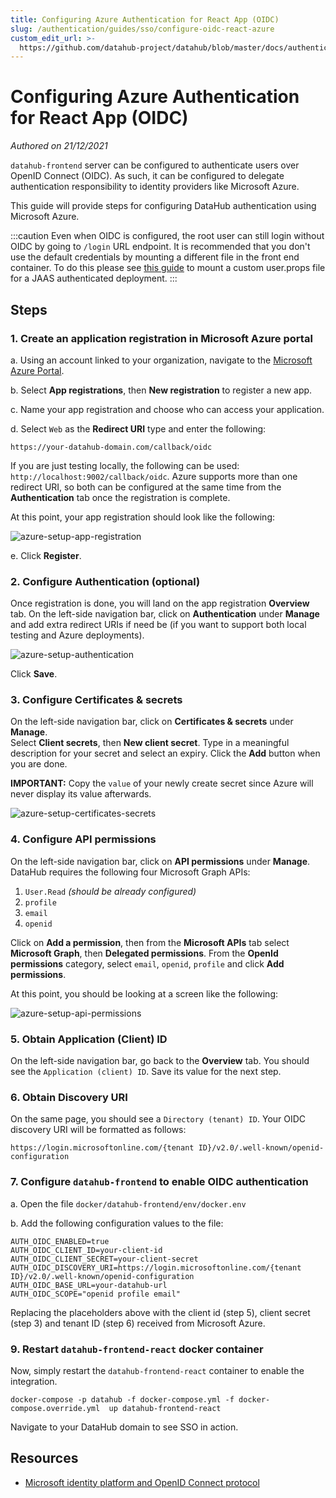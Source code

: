```yaml
---
title: Configuring Azure Authentication for React App (OIDC)
slug: /authentication/guides/sso/configure-oidc-react-azure
custom_edit_url: >-
  https://github.com/datahub-project/datahub/blob/master/docs/authentication/guides/sso/configure-oidc-react-azure.md
---
```


# Configuring Azure Authentication for React App (OIDC)

_Authored on 21/12/2021_

`datahub-frontend` server can be configured to authenticate users over OpenID Connect (OIDC). As such, it can be configured to
delegate authentication responsibility to identity providers like Microsoft Azure.

This guide will provide steps for configuring DataHub authentication using Microsoft Azure.

:::caution
Even when OIDC is configured, the root user can still login without OIDC by going
to `/login` URL endpoint. It is recommended that you don't use the default
credentials by mounting a different file in the front end container. To do this
please see [this guide](../jaas.md) to mount a custom user.props file for a JAAS authenticated deployment.
:::

## Steps

### 1. Create an application registration in Microsoft Azure portal

a. Using an account linked to your organization, navigate to the [Microsoft Azure Portal](https://portal.azure.com).

b. Select **App registrations**, then **New registration** to register a new app.

c. Name your app registration and choose who can access your application.

d. Select `Web` as the **Redirect URI** type and enter the following:

```
https://your-datahub-domain.com/callback/oidc
```

If you are just testing locally, the following can be used: `http://localhost:9002/callback/oidc`.
Azure supports more than one redirect URI, so both can be configured at the same time from the **Authentication** tab once the registration is complete.

At this point, your app registration should look like the following:

![azure-setup-app-registration](../../../../../../../docs/authentication/guides/sso/img/azure-setup-app-registration.png)

e. Click **Register**.

### 2. Configure Authentication (optional)

Once registration is done, you will land on the app registration **Overview** tab. On the left-side navigation bar, click on **Authentication** under **Manage** and add extra redirect URIs if need be (if you want to support both local testing and Azure deployments).

![azure-setup-authentication](../../../../../../../docs/authentication/guides/sso/img/azure-setup-authentication.png)

Click **Save**.

### 3. Configure Certificates & secrets

On the left-side navigation bar, click on **Certificates & secrets** under **Manage**.  
Select **Client secrets**, then **New client secret**. Type in a meaningful description for your secret and select an expiry. Click the **Add** button when you are done.

**IMPORTANT:** Copy the `value` of your newly create secret since Azure will never display its value afterwards.

![azure-setup-certificates-secrets](../../../../../../../docs/authentication/guides/sso/img/azure-setup-certificates-secrets.png)

### 4. Configure API permissions

On the left-side navigation bar, click on **API permissions** under **Manage**. DataHub requires the following four Microsoft Graph APIs:

1. `User.Read` _(should be already configured)_
2. `profile`
3. `email`
4. `openid`

Click on **Add a permission**, then from the **Microsoft APIs** tab select **Microsoft Graph**, then **Delegated permissions**. From the **OpenId permissions** category, select `email`, `openid`, `profile` and click **Add permissions**.

At this point, you should be looking at a screen like the following:

![azure-setup-api-permissions](../../../../../../../docs/authentication/guides/sso/img/azure-setup-api-permissions.png)

### 5. Obtain Application (Client) ID

On the left-side navigation bar, go back to the **Overview** tab. You should see the `Application (client) ID`. Save its value for the next step.

### 6. Obtain Discovery URI

On the same page, you should see a `Directory (tenant) ID`. Your OIDC discovery URI will be formatted as follows:

```
https://login.microsoftonline.com/{tenant ID}/v2.0/.well-known/openid-configuration
```

### 7. Configure `datahub-frontend` to enable OIDC authentication

a. Open the file `docker/datahub-frontend/env/docker.env`

b. Add the following configuration values to the file:

```
AUTH_OIDC_ENABLED=true
AUTH_OIDC_CLIENT_ID=your-client-id
AUTH_OIDC_CLIENT_SECRET=your-client-secret
AUTH_OIDC_DISCOVERY_URI=https://login.microsoftonline.com/{tenant ID}/v2.0/.well-known/openid-configuration
AUTH_OIDC_BASE_URL=your-datahub-url
AUTH_OIDC_SCOPE="openid profile email"
```

Replacing the placeholders above with the client id (step 5), client secret (step 3) and tenant ID (step 6) received from Microsoft Azure.

### 9. Restart `datahub-frontend-react` docker container

Now, simply restart the `datahub-frontend-react` container to enable the integration.

```
docker-compose -p datahub -f docker-compose.yml -f docker-compose.override.yml  up datahub-frontend-react
```

Navigate to your DataHub domain to see SSO in action.

## Resources

- [Microsoft identity platform and OpenID Connect protocol](https://docs.microsoft.com/en-us/azure/active-directory/develop/v2-protocols-oidc/)
